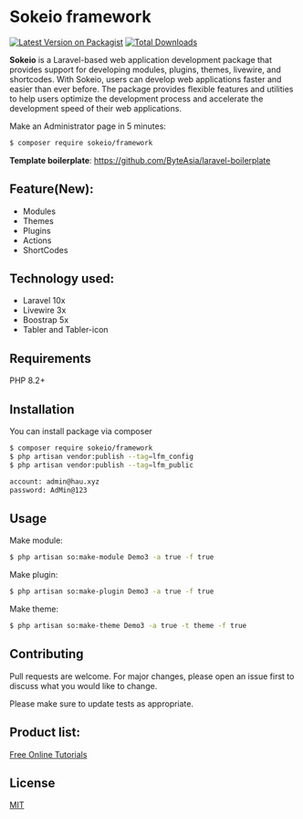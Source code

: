 # Sokeio framework

[![Latest Version on Packagist](https://img.shields.io/packagist/v/sokeio/framework.svg?style=flat-square)](https://packagist.org/packages/sokeio/framework)
[![Total Downloads](https://img.shields.io/packagist/dt/sokeio/framework.svg?style=flat-square)](https://packagist.org/packages/sokeio/framework)


**Sokeio** is a Laravel-based web application development package that provides support for developing modules, plugins, themes, livewire, and shortcodes. With Sokeio, users can develop web applications faster and easier than ever before. The package provides flexible features and utilities to help users optimize the development process and accelerate the development speed of their web applications.

Make an Administrator page in 5 minutes: 

```bash
$ composer require sokeio/framework
```


**Template boilerplate**: https://github.com/ByteAsia/laravel-boilerplate
## Feature(New):
- Modules
- Themes
- Plugins
- Actions
- ShortCodes

## Technology used:
- Laravel 10x
- Livewire 3x
- Boostrap 5x
- Tabler and Tabler-icon


## Requirements

PHP 8.2+

## Installation

You can install package via composer

```bash
$ composer require sokeio/framework
$ php artisan vendor:publish --tag=lfm_config
$ php artisan vendor:publish --tag=lfm_public
```

```bash
account: admin@hau.xyz
password: AdMin@123

```

## Usage

Make module:

```bash
$ php artisan so:make-module Demo3 -a true -f true
```

Make plugin:

```bash
$ php artisan so:make-plugin Demo3 -a true -f true
```

Make theme:

```bash
$ php artisan so:make-theme Demo3 -a true -t theme -f true
```

## Contributing

Pull requests are welcome. For major changes, please open an issue first to discuss what you would like to change.

Please make sure to update tests as appropriate.

## Product list:

[Free Online Tutorials](https://tutorialaz.com/)

## License

[MIT](./LICENSE)
